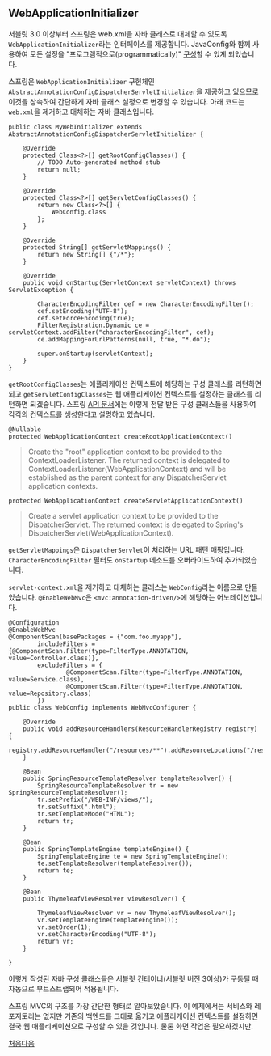 ## WebApplicationInitializer 

서블릿 3.0 이상부터 스프링은 web.xml을 자바 클래스로 대체할 수 있도록 `WebApplicationInitializer`라는 인터페이스를 제공합니다.
JavaConfig와 함께 사용하여 모든 설정을 "프로그램적으로(programmatically)" [구성](https://docs.spring.io/spring-framework/docs/5.3.32/reference/html/web.html#mvc-container-config)할 수 있게 되었습니다. 

스프링은 `WebApplicationInitializer` 구현체인 `AbstractAnnotationConfigDispatcherServletInitializer`을 제공하고 있으므로 이것을 상속하여 간단하게 자바 클래스 설정으로 변경할 수 있습니다. 아래 코드는 `web.xml`을 제거하고 대체하는 자바 클래스입니다.

```
public class MyWebInitializer extends AbstractAnnotationConfigDispatcherServletInitializer {

	@Override
	protected Class<?>[] getRootConfigClasses() {
		// TODO Auto-generated method stub
		return null;
	}

	@Override
	protected Class<?>[] getServletConfigClasses() {
		return new Class<?>[] {
			WebConfig.class
		};
	}

	@Override
	protected String[] getServletMappings() {
		return new String[] {"/*"};
	}
	
	@Override
	public void onStartup(ServletContext servletContext) throws ServletException {		
		
		CharacterEncodingFilter cef = new CharacterEncodingFilter();
		cef.setEncoding("UTF-8");
		cef.setForceEncoding(true);
		FilterRegistration.Dynamic ce = servletContext.addFilter("characterEncodingFilter", cef);
		ce.addMappingForUrlPatterns(null, true, "*.do");
		
		super.onStartup(servletContext);
	}
}
```
`getRootConfigClasses`는 애플리케이션 컨텍스트에 해당하는 구성 클래스를 리턴하면 되고 `getServletConfigClasses`는 웹 애플리케이션 컨텍스트를 설정하는 클래스를 리턴하면 되겠습니다. 스프링 [API 문서](https://docs.spring.io/spring-framework/docs/current/javadoc-api/org/springframework/web/servlet/support/AbstractAnnotationConfigDispatcherServletInitializer.html)에는 이렇게 전달 받은 구성 클래스들을 사용하여 각각의 컨텍스트를 생성한다고 설명하고 있습니다.

```
@Nullable  
protected WebApplicationContext createRootApplicationContext()  
```
>Create the "root" application context to be provided to the ContextLoaderListener.
The returned context is delegated to ContextLoaderListener(WebApplicationContext) and will be established as the parent context for any DispatcherServlet application contexts. 

```
protected WebApplicationContext createServletApplicationContext()  
```
>Create a servlet application context to be provided to the DispatcherServlet.
The returned context is delegated to Spring's DispatcherServlet(WebApplicationContext).

`getServletMappings`은 `DispatcherServlet`이 처리하는 URL 패턴 매핑입니다. `CharacterEncodingFilter` 필터도 `onStartup` 메소드를 오버라이드하여 추가되었습니다.

`servlet-context.xml`을 제거하고 대체하는 클래스는 `WebConfig`라는 이름으로 만들었습니다. `@EnableWebMvc`은 `<mvc:annotation-driven/>`에 해당하는 어노테이션입니다.

```
@Configuration
@EnableWebMvc
@ComponentScan(basePackages = {"com.foo.myapp"}, 
        includeFilters = {@ComponentScan.Filter(type=FilterType.ANNOTATION, value=Controller.class)}, 
        excludeFilters = {
        		@ComponentScan.Filter(type=FilterType.ANNOTATION, value=Service.class),
        		@ComponentScan.Filter(type=FilterType.ANNOTATION, value=Repository.class)
        })
public class WebConfig implements WebMvcConfigurer {
	
	@Override
	public void addResourceHandlers(ResourceHandlerRegistry registry) {
		registry.addResourceHandler("/resources/**").addResourceLocations("/resources/static/");
	}
	
	@Bean
	public SpringResourceTemplateResolver templateResolver() {		
		SpringResourceTemplateResolver tr = new SpringResourceTemplateResolver();
		tr.setPrefix("/WEB-INF/views/");
		tr.setSuffix(".html");
		tr.setTemplateMode("HTML");		
		return tr;
	}
	
	@Bean
	public SpringTemplateEngine templateEngine() {	
		SpringTemplateEngine te = new SpringTemplateEngine();
		te.setTemplateResolver(templateResolver());		
		return te;		
	}
	
	@Bean
	public ThymeleafViewResolver viewResolver() {
		
		ThymeleafViewResolver vr = new ThymeleafViewResolver();
		vr.setTemplateEngine(templateEngine());
		vr.setOrder(1);
		vr.setCharacterEncoding("UTF-8");
		return vr;
	}

}
```

이렇게 작성된 자바 구성 클래스들은 서블릿 컨테이너(서블릿 버전 3이상)가 구동될 때 자동으로 부트스트랩되어 적용됩니다.  

스프링 MVC의 구조를 가장 간단한 형태로 알아보았습니다. 이 예제에서는 서비스와 레포지토리는 없지만 
기존의 백엔드를 그대로 옮기고 애플리케이션 컨텍스트를 설정하면 결국 웹 애플리케이션으로 구성할 수 있을 것입니다. 물론 화면 작업은 필요하겠지만.


[처음](../README.md)[다음](../06/README.md)
